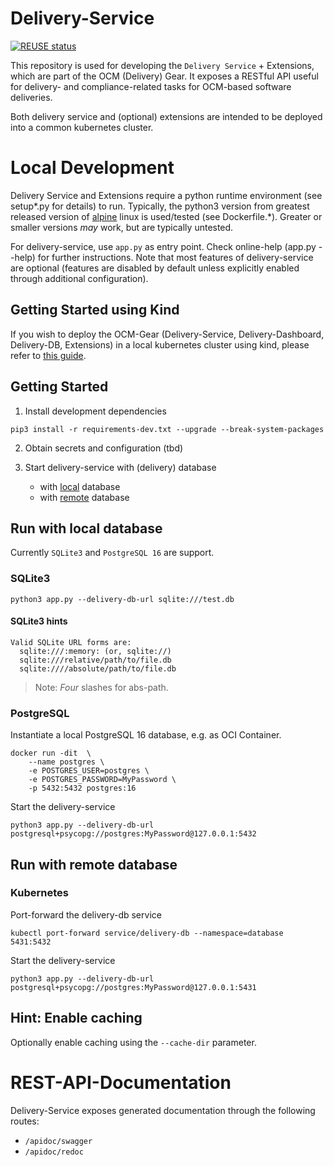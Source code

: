 # Delivery-Service

[![REUSE status](https://api.reuse.software/badge/github.com/open-component-model/delivery-service)](https://api.reuse.software/info/github.com/open-component-model/delivery-service)

This repository is used for developing the `Delivery Service` + Extensions, which are part of the
OCM (Delivery) Gear. It exposes a RESTful API useful for delivery- and compliance-related tasks
for OCM-based software deliveries.

Both delivery service and (optional) extensions are intended to be deployed into a common kubernetes
cluster.

# Local Development

Delivery Service and Extensions require a python runtime environment (see setup*.py for details) to
run. Typically, the python3 version from greatest released version of
[alpine](https://endoflife.date/alpine) linux is used/tested (see Dockerfile.*). Greater or smaller
versions _may_ work, but are typically untested.

For delivery-service, use `app.py` as entry point. Check online-help (app.py --help) for further
instructions. Note that most features of delivery-service are optional (features are disabled by
default unless explicitly enabled through additional configuration).

## Getting Started using Kind
If you wish to deploy the OCM-Gear (Delivery-Service, Delivery-Dashboard, Delivery-DB, Extensions)
in a local kubernetes cluster using kind, please refer to
[this guide](https://github.com/open-component-model/delivery-service/blob/master/local-setup/local-setup.md).

## Getting Started
1. Install development dependencies
```
pip3 install -r requirements-dev.txt --upgrade --break-system-packages
```

2. Obtain secrets and configuration (tbd)

3. Start delivery-service with (delivery) database
    - with [local](#db-local) database
    - with [remote](#db-remote) database


<a id="db-local"></a>
## Run with local database

Currently `SQLite3` and `PostgreSQL 16` are support.

### SQLite3

```
python3 app.py --delivery-db-url sqlite:///test.db
```

#### SQLite3 hints

```
Valid SQLite URL forms are:
  sqlite:///:memory: (or, sqlite://)
  sqlite:///relative/path/to/file.db
  sqlite:////absolute/path/to/file.db
```
> Note: _Four_ slashes for abs-path.

### PostgreSQL

Instantiate a local PostgreSQL 16 database, e.g. as OCI Container.

```
docker run -dit  \
    --name postgres \
    -e POSTGRES_USER=postgres \
    -e POSTGRES_PASSWORD=MyPassword \
    -p 5432:5432 postgres:16
```

Start the delivery-service

```
python3 app.py --delivery-db-url postgresql+psycopg://postgres:MyPassword@127.0.0.1:5432
```

<a id="db-remote"></a>
## Run with remote database

### Kubernetes
Port-forward the delivery-db service


```
kubectl port-forward service/delivery-db --namespace=database 5431:5432
```

Start the delivery-service

```
python3 app.py --delivery-db-url postgresql+psycopg://postgres:MyPassword@127.0.0.1:5431
```


## Hint: Enable caching

Optionally enable caching using the `--cache-dir` parameter.

# REST-API-Documentation

Delivery-Service exposes generated documentation through the following routes:

- `/apidoc/swagger`
- `/apidoc/redoc`
